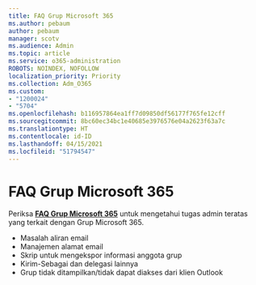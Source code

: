 ```yaml
---
title: FAQ Grup Microsoft 365
ms.author: pebaum
author: pebaum
manager: scotv
ms.audience: Admin
ms.topic: article
ms.service: o365-administration
ROBOTS: NOINDEX, NOFOLLOW
localization_priority: Priority
ms.collection: Adm_O365
ms.custom:
- "1200024"
- "5704"
ms.openlocfilehash: b116957864ea1ff7d09850df56177f765fe12cff
ms.sourcegitcommit: 8bc60ec34bc1e40685e3976576e04a2623f63a7c
ms.translationtype: HT
ms.contentlocale: id-ID
ms.lasthandoff: 04/15/2021
ms.locfileid: "51794547"
---
```

# <a name="microsoft-365-groups-faq"></a>FAQ Grup Microsoft 365

Periksa **[FAQ Grup Microsoft 365](https://aka.ms/M365GroupsFAQ)** untuk mengetahui tugas admin teratas yang terkait dengan Grup Microsoft 365.

- Masalah aliran email
- Manajemen alamat email
- Skrip untuk mengekspor informasi anggota grup
- Kirim-Sebagai dan delegasi lainnya
- Grup tidak ditampilkan/tidak dapat diakses dari klien Outlook